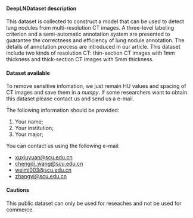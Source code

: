 #### DeepLNDataset description
This dataset is collected to construct a model that can be used to detect lung nodules from multi-resolution CT images. A three-level labeling criterion and a semi-automatic annotation system are presented to guarantee the correctness and efficiency of lung nodule annotation. The details of annotation process are introduced in our article. This dataset include two kinds of resolution CT: thin-section CT images with 1mm thickness and thick-section CT images with 5mm thickness.


#### Dataset available
To remove sensitive infomation, we just remain HU values and spacing of CT images
and save them in a *numpy*. If some researchers want to obtain this dataset please
contact us and send us a e-mail.

The following information should be provided:
1. Your name;
2. Your institution;
3. Your major;

You can contact us using the following e-mail:
- xuxiuyuan@scu.edu.cn
- chengdi_wang@scu.edu.cn
- weimi003@scu.edu.cn
- zhangyi@scu.edu.cn

#### Cautions
This public dataset can only be used for reseaches and not be used for commerce.
